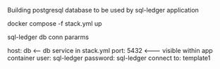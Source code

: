 Building postgresql database to be used by sql-ledger application

docker compose -f stack.yml up

sql-ledger db conn pararms 

host: db <-- db service in stack.yml
port: 5432 <--- visible within app container
user: sql-ledger
password: sql-ledger
connect to: template1

